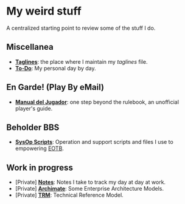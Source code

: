 # My weird stuff
A centralized starting point to review some of the stuff I do.

## Miscellanea
- [**Taglines**](https://shipyard.thefreebay.net/Kishpa/taglines): the place where I maintain my *taglines* file.
- [**To-Do**](https://shipyard.thefreebay.net/Kishpa/to-do): My personal day by day.

## En Garde! (Play By eMail)
- [**Manual del Jugador**](https://shipyard.thefreebay.net/engarde/preux-playersguide): one step beyond the rulebook, an unofficial player's guide.

## Beholder BBS
- [**SysOp Scripts**](https://shipyard.thefreebay.net/beholderbbs/op-scripts): Operation and support scripts and files I use to empowering [EOTB](https://www.beholderbbs.org "Eye Of The Beholder BBS").

## Work in progress
- [Private] [**Notes**](https://shipyard.thefreebay.net/Kishpa/asepeyo-notes): Notes I take to track my day at day at work.
- [Private] [**Archimate**](https://shipyard.thefreebay.net/Kishpa/asepeyo-archimate): Some Enterprise Architecture Models.
- [Private] [**TRM**](https://shipyard.thefreebay.net/Kishpa/asepeyo-trm): Technical Reference Model.




